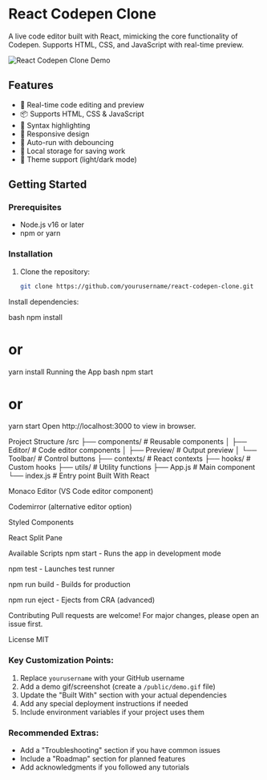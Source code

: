 # React Codepen Clone

A live code editor built with React, mimicking the core functionality of Codepen. Supports HTML, CSS, and JavaScript with real-time preview.

![React Codepen Clone Demo](demo.gif) <!-- Add a demo gif/screenshot later -->

## Features

- 🚀 Real-time code editing and preview
- 📦 Supports HTML, CSS & JavaScript
- 🎨 Syntax highlighting
- 📱 Responsive design
- 🔄 Auto-run with debouncing
- 📂 Local storage for saving work
- 🌈 Theme support (light/dark mode)

## Getting Started

### Prerequisites
- Node.js v16 or later
- npm or yarn

### Installation
1. Clone the repository:
   ```bash
   git clone https://github.com/yourusername/react-codepen-clone.git
Install dependencies:

bash
npm install
# or
yarn install
Running the App
bash
npm start
# or
yarn start
Open http://localhost:3000 to view in browser.

Project Structure
/src
├── components/       # Reusable components
│   ├── Editor/       # Code editor components
│   ├── Preview/      # Output preview
│   └── Toolbar/      # Control buttons
├── contexts/         # React contexts
├── hooks/            # Custom hooks
├── utils/            # Utility functions
├── App.js            # Main component
└── index.js          # Entry point
Built With
React

Monaco Editor (VS Code editor component)

Codemirror (alternative editor option)

Styled Components

React Split Pane

Available Scripts
npm start - Runs the app in development mode

npm test - Launches test runner

npm run build - Builds for production

npm run eject - Ejects from CRA (advanced)

Contributing
Pull requests are welcome! For major changes, please open an issue first.

License
MIT


### Key Customization Points:
1. Replace `yourusername` with your GitHub username
2. Add a demo gif/screenshot (create a `/public/demo.gif` file)
3. Update the "Built With" section with your actual dependencies
4. Add any special deployment instructions if needed
5. Include environment variables if your project uses them

### Recommended Extras:
- Add a "Troubleshooting" section if you have common issues
- Include a "Roadmap" section for planned features
- Add acknowledgments if you followed any tutorials
